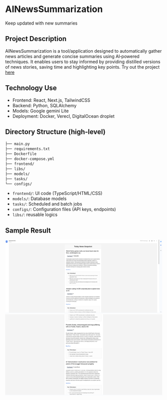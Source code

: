 # AINewsSummarization
Keep updated with new summaries

## Project Description
AINewsSummarization is a tool/application designed to automatically gather news articles and generate concise summaries using AI‑powered techniques. It enables users to stay informed by providing distilled versions of news stories, saving time and highlighting key points. Try out the project [here](https://summerizenews.club/)

## Technology Use
- Frontend: React, Next.js, TailwindCSS
- Backend: Python, SQLAlchemy
- Models: Google gemini Lite
- Deployment: Docker, Verecl, DigitalOcean droplet

## Directory Structure (high‑level)
```
├── main.py
├── requirements.txt
├── Dockerfile
├── docker-compose.yml
├── frontend/
├── libs/
├── models/
├── tasks/
└── configs/
```
- `frontend/`: UI code (TypeScript/HTML/CSS)  
- `models/`: Database models
- `tasks/`: Scheduled and batch jobs 
- `configs/`: Configuration files (API keys, endpoints)
- `libs/`: reusable logics

## Sample Result

![Sample daily news 1](./images/sample1.png)
![Sample daily news 2](./images/sample2.png)


